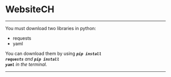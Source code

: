WebsiteCH
===============

---

You must download two libraries in python:
- requests
- yaml

You can download them by using <code><i>***pip install requests***</code> and <code><i>***pip install yaml***</code> in the terminal.

---
